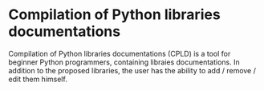# Compilation of Python libraries documentations

Compilation of Python libraries documentations (CPLD) is a tool for beginner Python programmers, containing libraies documentations. In addition to the proposed libraries, the user has the ability to add / remove / edit them himself.

